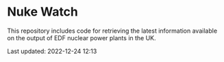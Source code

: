 # Nuke Watch

This repository includes code for retrieving the latest information available on the output of EDF nuclear power plants in the UK.

Last updated: 2022-12-24 12:13